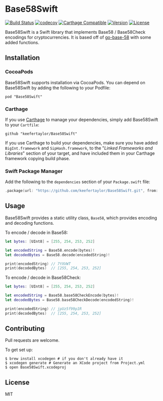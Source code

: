 # Base58Swift

[![Build Status](https://travis-ci.org/keefertaylor/Base58Swift.svg?branch=master)](https://travis-ci.org/keefertaylor/Base58Swift)
[![codecov](https://codecov.io/gh/keefertaylor/Base58Swift/branch/master/graph/badge.svg)](https://codecov.io/gh/keefertaylor/Base58Swift)
[![Carthage Compatible](https://img.shields.io/badge/Carthage-compatible-4BC51D.svg?style=flat)](https://github.com/Carthage/Carthage)
[![Version](https://img.shields.io/cocoapods/v/Base58Swift.svg?style=flat)](http://cocoapods.org/pods/Base58Swift)
[![License](https://img.shields.io/cocoapods/l/Base58Swift.svg?style=flat)](http://cocoapods.org/pods/Base58Swift)

Base58Swift is a Swift library that implements Base58 / Base58Check encodings for cryptocurrencies. It is based off of [go-base-58](https://github.com/jbenet/go-base58) with some added functions.

## Installation
### CocoaPods
Base58Swift supports installation via CocoaPods. You can depend on Base58Swift by adding the following to your Podfile:

```
pod "Base58Swift"
```

### Carthage

If you use [Carthage](https://github.com/Carthage/Carthage) to manage your dependencies, simply add
Base58Swift to your `Cartfile`:

 ```
github "keefertaylor/Base58Swift"
```

If you use Carthage to build your dependencies, make sure you have added `BigInt.framework` and `SipHash.framework`, to the "_Linked Frameworks and Libraries_" section of your target, and have included them in your Carthage framework copying build phase.

### Swift Package Manager

Add the following to the `dependencies` section of your `Package.swift` file:

```swift
.package(url: "https://github.com/keefertaylor/Base58Swift.git", from: "2.1.0")
```

## Usage

Base58Swift provides a static utility class, `Base58`, which provides encoding and decoding functions.

To encode / decode in Base58:
```swift
let bytes: [UInt8] = [255, 254, 253, 252]

let encodedString = Base58.encode(bytes)!
let decodedBytes = Base58.decode(encodedString)!

print(encodedString) // 7YXVWT
print(decodedBytes)  // [255, 254, 253, 252]
```

To encode / decode in Base58Check:
```swift
let bytes: [UInt8] = [255, 254, 253, 252]

let encodedString = Base58.base58CheckEncode(bytes)!
let decodedBytes = Base58.base58CheckDecode(encodedString)!

print(encodedString) // jpUz5f99p1R
print(decodedBytes)  // [255, 254, 253, 252]
```

## Contributing

Pull requests are welcome.

To get set up:
```shell
$ brew install xcodegen # if you don't already have it
$ xcodegen generate # Generate an XCode project from Project.yml
$ open Base58Swift.xcodeproj
```

## License

MIT
